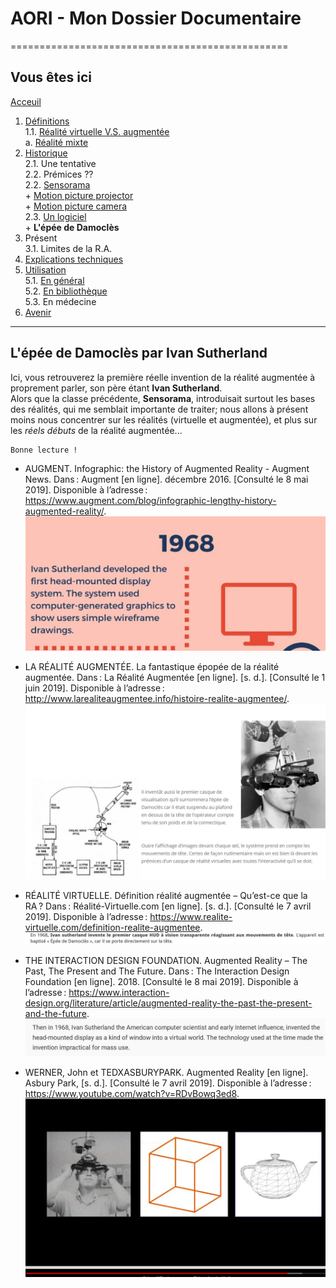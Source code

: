 # AORI - Mon Dossier Documentaire
================================================
## Vous êtes ici
[Acceuil](Introduction.md)

1. [Définitions](Definition.md)  
 1.1. [Réalité virtuelle V.S. augmentée ](vs.md)       
             a. [Réalité mixte](mixed.md)
2. [Historique](Histoire.md)  
 2.1. Une tentative   
 2.2. Prémices ??  
 2.2. [Sensorama](sensorama.md)  
        + [Motion picture projector](premierei.md)  
        + [Motion picture camera](secondei.md)  
 2.3. [Un logiciel](logiciel.md)  
        + **L'épée de Damoclès**  
3. Présent  
 3.1. Limites de la R.A.
4. [Explications techniques](Fonctionnement.md)
5. [Utilisation](utilisation.md)  
  5.1. [En général](engeneral.md)  
  5.2. [En bibliothèque](bibli.md)  
  5.3. En médecine  
 6. [Avenir](Avenir.md)  

-----------------------------------------------
**L'épée de Damoclès** par Ivan Sutherland
----------------------------------------------------------------------------------------------------------------------------------------
Ici, vous retrouverez la première réelle invention de la réalité augmentée à proprement parler, son père étant __Ivan Sutherland__.  
Alors que la classe précédente, **Sensorama**, introduisait surtout les bases des réalités, qui me semblait importante de traiter; nous allons à présent moins nous concentrer sur les réalités (virtuelle et augmentée), et plus sur les *réels débuts* de la réalité augmentée...

````
Bonne lecture !
````
*   AUGMENT. Infographic: the History of Augmented Reality - Augment News. Dans : Augment [en ligne]. décembre 2016. [Consulté le 8 mai 2019]. Disponible à l’adresse : https://www.augment.com/blog/infographic-lengthy-history-augmented-reality/.  
![ivan deux](/Images/lo2.JPG)  

* LA RÉALITÉ AUGMENTÉE. La fantastique épopée de la réalité augmentée. Dans : La Réalité Augmentée [en ligne]. [s. d.]. [Consulté le 1 juin 2019]. Disponible à l’adresse : http://www.larealiteaugmentee.info/histoire-realite-augmentee/.  
![definition introduction](/Images/iv5.JPG)  

* RÉALITÉ VIRTUELLE. Définition réalité augmentée – Qu’est-ce que la RA ? Dans : Réalité-Virtuelle.com [en ligne]. [s. d.]. [Consulté le 7 avril 2019]. Disponible à l’adresse : https://www.realite-virtuelle.com/definition-realite-augmentee.  
![description epee](/Images/iv2.JPG)  

* THE INTERACTION DESIGN FOUNDATION. Augmented Reality – The Past, The Present and The Future. Dans : The Interaction Design Foundation [en ligne]. 2018. [Consulté le 8 mai 2019]. Disponible à l’adresse : https://www.interaction-design.org/literature/article/augmented-reality-the-past-the-present-and-the-future.  
![impractical device](/Images/iv4.JPG)

* WERNER, John et TEDXASBURYPARK. Augmented Reality [en ligne]. Asbury Park, [s. d.]. [Consulté le 7 avril 2019]. Disponible à l’adresse : https://www.youtube.com/watch?v=RDvBowq3ed8.  
![image pixar](/Images/iv1.JPG)
